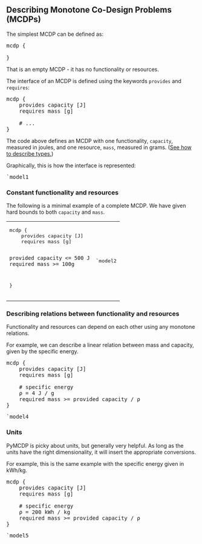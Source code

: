 
## Describing Monotone Co-Design Problems (MCDPs)

The simplest MCDP can be defined as:

<pre class='mcdp'>
mcdp {
	
}
</pre>

That is an empty MCDP - it has no functionality or resources.


The interface of an MCDP is defined using
the keywords ``provides`` and ``requires``:

<pre class='mcdp' id='model1'>
mcdp {
	provides capacity [J]
	requires mass [g]

	# ...
}
</pre>

The code above defines an MCDP with one functionality, ``capacity``, measured in joules, 
and one resource, ``mass``, measured in grams. ([See how to describe types.](types.html))

Graphically, this is how the interface is represented:

<pre class='ndp_graph_templatized'>`model1</pre>

<!--
The MCDP defined above is, however, unusable, because we have 
not specified how ``capacity`` and ``mass`` relate to one another.
Graphically, this is represented using purple unconnected arrows:

<pre class='ndp_graph_expand'>`model1</pre>
-->

### Constant functionality and resources

The following is a minimal example of a complete MCDP.
We have given hard bounds to both ``capacity`` and ``mass``.

<table><tr><td>
<pre class='mcdp' id='model2'>
mcdp {
	provides capacity [J]
	requires mass [g]

	provided capacity <= 500 J
	required mass >= 100g
}
</pre>
</td><td>
<pre class='ndp_graph_enclosed'>`model2</pre>
</td></tr></table>

### Describing relations between functionality and resources

Functionality and resources can depend on each other
using any monotone relations. 

For example, we can describe a linear relation between
mass and capacity, given by the specific energy.

<pre class='mcdp' id='model4'>
mcdp {
	provides capacity [J]
	requires mass [g]

	# specific energy
	ρ = 4 J / g
	required mass >= provided capacity / ρ                
}
</pre>

<pre class='ndp_graph_enclosed'>`model4</pre>

### Units

PyMCDP is picky about units, but generally very helpful.
As long as the units have the right dimensionality,
it will insert the appropriate conversions.

For example, this is the same example with the specific
energy given in kWh/kg.

<pre class='mcdp' id='model5'>
mcdp {
	provides capacity [J]
	requires mass [g]

	# specific energy
	ρ = 200 kWh / kg
	required mass >= provided capacity / ρ
}
</pre>

<pre class='ndp_graph_enclosed'>`model5</pre>
 